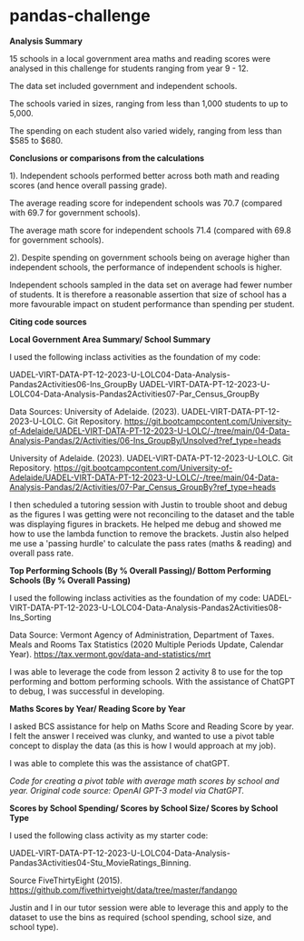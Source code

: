 # pandas-challenge
**Analysis Summary**

15 schools in a local government area maths and reading scores were analysed in this challenge for students ranging from year 9 - 12. 

The data set included government and independent schools. 

The schools varied in sizes, ranging from less than 1,000 students to up to 5,000.

The spending on each student also varied widely, ranging from less than $585 to $680.


**Conclusions or comparisons from the calculations**

1). Independent schools performed better across both math and reading scores (and hence overall passing grade). 

The average reading score for independent schools was 70.7 (compared with 69.7 for government schools).

The average math score for independent schools 71.4 (compared with 69.8 for government schools).

2). Despite spending on government schools being on average higher than independent schools, the performance of independent schools is higher. 

Independent schools sampled in the data set on average had fewer number of students. It is therefore a reasonable assertion that size of school has a more favourable impact on student performance than spending per student.

**Citing code sources**

**Local Government Area Summary/
School Summary**


I used the following inclass activities as the foundation of my code:


UADEL-VIRT-DATA-PT-12-2023-U-LOLC04-Data-Analysis-Pandas2Activities06-Ins_GroupBy
UADEL-VIRT-DATA-PT-12-2023-U-LOLC04-Data-Analysis-Pandas2Activities07-Par_Census_GroupBy

Data Sources: University of Adelaide. (2023). UADEL-VIRT-DATA-PT-12-2023-U-LOLC. Git Repository. https://git.bootcampcontent.com/University-of-Adelaide/UADEL-VIRT-DATA-PT-12-2023-U-LOLC/-/tree/main/04-Data-Analysis-Pandas/2/Activities/06-Ins_GroupBy/Unsolved?ref_type=heads

University of Adelaide. (2023). UADEL-VIRT-DATA-PT-12-2023-U-LOLC. Git Repository. https://git.bootcampcontent.com/University-of-Adelaide/UADEL-VIRT-DATA-PT-12-2023-U-LOLC/-/tree/main/04-Data-Analysis-Pandas/2/Activities/07-Par_Census_GroupBy?ref_type=heads



I then scheduled a tutoring session with Justin to trouble shoot and debug as the figures I was getting were not reconciling to the dataset and the table was displaying figures in brackets. He helped me debug and showed me how to use the lambda function to remove the brackets. Justin also helped me use a 'passing hurdle' to calculate the pass rates (maths & reading) and overall pass rate.

**Top Performing Schools (By % Overall Passing)/
Bottom Performing Schools (By % Overall Passing)**

I used the following inclass activities as the foundation of my code:
UADEL-VIRT-DATA-PT-12-2023-U-LOLC04-Data-Analysis-Pandas2Activities08-Ins_Sorting


Data Source: Vermont Agency of Administration, Department of Taxes. Meals and Rooms Tax Statistics (2020 Multiple Periods Update, Calendar Year). https://tax.vermont.gov/data-and-statistics/mrt

I was able to leverage the code from lesson 2 activity 8 to use for the top performing and bottom performing schools. With the assistance of ChatGPT to debug, I was successful in developing.


**Maths Scores by Year/
Reading Score by Year**

I asked BCS assistance for help on Maths Score and Reading Score by year. I felt the answer I received was clunky, and wanted to use a pivot table concept to display the data (as this is how I would approach at my job).

I was able to complete this was the assistance of chatGPT.

_Code for creating a pivot table with average math scores by school and year.
Original code source: OpenAI GPT-3 model via ChatGPT._


**Scores by School Spending/
Scores by School Size/
Scores by School Type**

I used the following class activity as my starter code: 


UADEL-VIRT-DATA-PT-12-2023-U-LOLC04-Data-Analysis-Pandas3Activities04-Stu_MovieRatings_Binning.


Source FiveThirtyEight (2015). https://github.com/fivethirtyeight/data/tree/master/fandango

Justin and I in our tutor session were able to leverage this and apply to the dataset to use the bins as required (school spending, school size, and school type).
